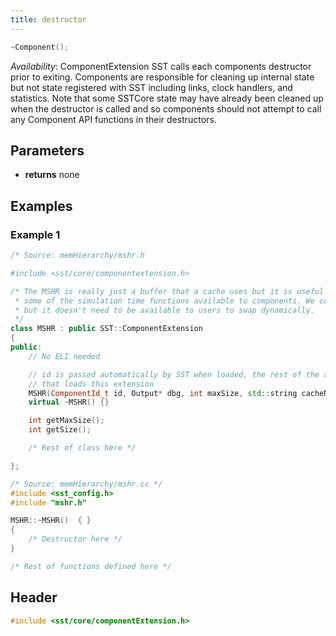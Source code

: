 ```yaml
---
title: destructor
---
```


```cpp
~Component();
```
*Availability*: ComponentExtension
SST calls each components destructor prior to exiting. Components are responsible for cleaning up internal state but not state registered with SST including links, clock handlers, and statistics. Note that some SSTCore state may have already been cleaned up when the destructor is called and so components should not attempt to call any Component API functions in their destructors.

## Parameters
* **returns** none


## Examples

<!--- SOURCE_CODE: sst-elements/src/sst/elements/memHierarchy/mshr.h --->
<!--- SOURCE_CODE: sst-elements/src/sst/elements/memHierarchy/mshr.cc --->
### Example 1
```cpp
/* Source: memHierarchy/mshr.h

#include <sst/core/componentextension.h>

/* The MSHR is really just a buffer that a cache uses but it is useful to be able to access
 * some of the simulation time functions available to components. We could make this a subcomponent 
 * but it doesn't need to be available to users to swap dynamically. 
 */
class MSHR : public SST::ComponentExtension
{
public:
    // No ELI needed

    // id is passed automatically by SST when loaded, the rest of the args are provided by the Component 
    // that loads this extension
    MSHR(ComponentId_t id, Output* dbg, int maxSize, std::string cacheName, std::set<Addr> debugAddr);
    virtual ~MSHR() {}

    int getMaxSize();
    int getSize();

    /* Rest of class here */

};

/* Source: memHierarchy/mshr.cc */
#include <sst_config.h>
#include "mshr.h"

MSHR::~MSHR()  { }
{
    /* Destructor here */
}

/* Rest of functions defined here */

```

## Header
```cpp
#include <sst/core/componentExtension.h>
```
